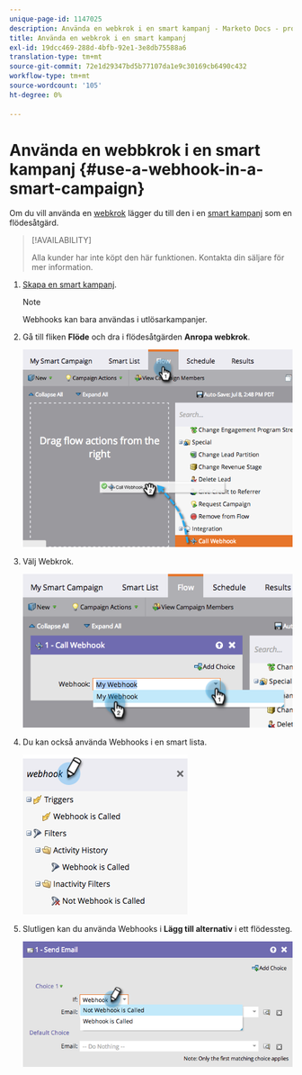 ```yaml
---
unique-page-id: 1147025
description: Använda en webkrok i en smart kampanj - Marketo Docs - produktdokumentation
title: Använda en webkrok i en smart kampanj
exl-id: 19dcc469-288d-4bfb-92e1-3e8db75588a6
translation-type: tm+mt
source-git-commit: 72e1d29347bd5b77107da1e9c30169cb6490c432
workflow-type: tm+mt
source-wordcount: '105'
ht-degree: 0%

---
```


# Använda en webbkrok i en smart kampanj {#use-a-webhook-in-a-smart-campaign}

Om du vill använda en [webkrok](https://developers.marketo.com/documentation/webhooks/) lägger du till den i en [smart kampanj](/help/marketo/product-docs/core-marketo-concepts/smart-campaigns/flow-actions/add-a-flow-step-to-a-smart-campaign.md) som en flödesåtgärd.

>[!AVAILABILITY]
>
>Alla kunder har inte köpt den här funktionen. Kontakta din säljare för mer information.

1. [Skapa en smart kampanj](/help/marketo/product-docs/core-marketo-concepts/smart-campaigns/creating-a-smart-campaign/create-a-new-smart-campaign.md).

   >[!NOTE]
   >
   >Webhooks kan bara användas i utlösarkampanjer.

1. Gå till fliken **Flöde** och dra i flödesåtgärden **Anropa webkrok**.

   ![](assets/image2014-9-22-15-3a8-3a2.png)

1. Välj Webkrok.

   ![](assets/image2014-9-22-15-3a8-3a5.png)

1. Du kan också använda Webhooks i en smart lista.

   ![](assets/2017-05-02-10-54-38.png)

1. Slutligen kan du använda Webhooks i **Lägg till alternativ** i ett flödessteg.

   ![](assets/image2014-9-22-15-3a8-3a13.png)
